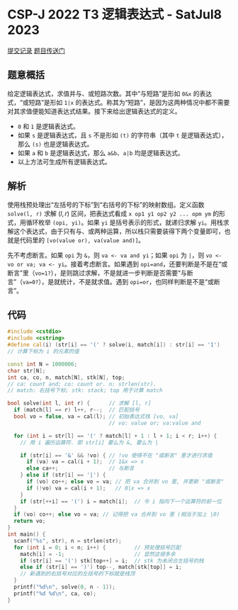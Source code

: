 # CSP-J 2022 T3 逻辑表达式 - SatJul8 2023
[提交记录](https://www.luogu.com.cn/record/114500101) [题目传送门](https://www.luogu.com.cn/problem/P8815)

## 题意概括
给定逻辑表达式，求值并与、或短路次数。其中“与短路”是形如 `0&x` 的表达式，“或短路”是形如 `1|x` 的表达式。称其为“短路”，是因为这两种情况中都不需要对其求值便能知道表达式结果。接下来给出逻辑表达式的定义。
- `0` 和 `1` 是逻辑表达式。
- 如果 `s` 是逻辑表达式，且 `s` 不是形如 `(t)` 的字符串（其中 `t` 是逻辑表达式），那么 `(s)` 也是逻辑表达式。
- 如果 `a` 和 `b` 是逻辑表达式，那么 `a&b`、`a|b` 均是逻辑表达式。
- 以上方法可生成所有逻辑表达式。

## 解析
使用栈预处理出“左括号的下标”到“右括号的下标”的映射数组。定义函数 `solve(l, r)` 求解 $(l, r)$ 区间，把表达式看成 `x op1 y1 op2 y2 ... opm ym` 的形式，用循环枚举 `(opi, yi)`。如果 `yi` 是括号表示的形式，就递归求解 `yi`。用栈求解这个表达式，由于只有与、或两种运算，所以栈只需要装得下两个变量即可，也就是代码里的 `[vo(value or), va(value and)]`。

先不考虑断言。如果 `opi` 为 `&`，则 `va <- va and yi`；如果 `opi` 为 `|`，则 `vo <- vo or va; va <- yi`。接着考虑断言。如果遇到 `opi=and`，还要判断是不是在“或断言”里（`vo=1?`），是则跳过求解，不是就进一步判断是否需要“与断言”（`va=0?`），是就统计，不是就求值。遇到 `opi=or`，也同样判断是不是“或断言”。

## 代码
```cpp
#include <cstdio>
#include <cstring>
#define cal(i) (str[i] == '(' ? solve(i, match[i]) : str[i] == '1')
// 计算下标为 i 的元素的值

const int N = 1000006;
char str[N];
int ca, co, n, match[N], stk[N], top;
// ca: count and; co: count or. n: strlen(str).
// match: 右括号下标; stk: stack; top 用于计算 match

bool solve(int l, int r) {      // 求解 [l, r]
  if (match[l] == r) l++, r--;  // 匹配括号
  bool vo = false, va = cal(l); // 初始表达式栈 [vo, va]
                                // vo: value or; va:value and

  for (int i = str[l] == '(' ? match[l] + 1 : l + 1; i < r; i++) {
    // 用 i 遍历运算符. 即 str[i] 要么为 &, 要么为 |

    if (str[i] == '&' && !vo) { // !vo 使得不在 "或断言" 里才进行求值
      if (va) va = cal(i + 1);  // 1&x => x
      else ca++;                // 与断言
    } else if (str[i] == '|') {
      if (vo) co++; else vo = va; // 把 va 合并到 vo 里, 并更新 "或断言"
      if (!vo) va = cal(i + 1);   // 0|x => x
    }
    if (str[++i] == '(') i = match[i];  // 令 i 指向下一个运算符的前一位
  }
  if (vo) co++; else vo = va; // 记得把 va 合并到 vo 里 (相当于加上 |0)
  return vo;
}
int main() {
  scanf("%s", str), n = strlen(str);
  for (int i = 0; i < n; i++) {         // 预处理括号匹配
    match[i] = -1;                      // 显然这很多余
    if (str[i] == '(') stk[top++] = i;  // stk 为未闭合左括号的栈
    else if (str[i] == ')') top--, match[stk[top]] = i;
    // 新遇到的右括号对应的左括号的下标就是栈顶
  }
  printf("%d\n", solve(0, n - 1));
  printf("%d %d\n", ca, co);
}
```
